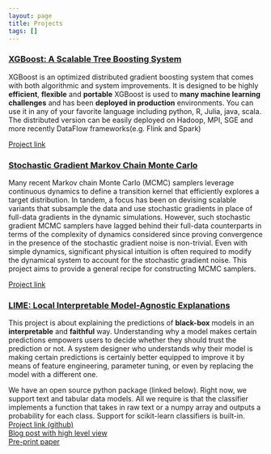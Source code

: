 ```yaml
---
layout: page
title: Projects
tags: []
---
```


### [XGBoost: A Scalable Tree Boosting System](http://dmlc.cs.washington.edu/xgboost.html)

XGBoost is an optimized distributed gradient boosting system that comes with both algorithmic and system improvements.
It is designed to be highly **efficient**, **flexible** and **portable**
XGBoost is used to **many machine learning challenges** and has been **deployed in production** environments.
You can use it in any of your favorite language including python, R, Julia, java, scala. The distributed version can be easily deployed on
Hadoop, MPI, SGE and more recently DataFlow frameworks(e.g. Flink and Spark)

[Project link](http://dmlc.cs.washington.edu/xgboost.html)

### [Stochastic Gradient Markov Chain Monte Carlo](sgmcmc)

Many recent Markov chain Monte Carlo (MCMC) samplers leverage continuous dynamics to define a transition kernel that efficiently explores a target distribution. In tandem, a focus has been on devising scalable variants that subsample the data and use stochastic gradients in place of full-data gradients in the dynamic simulations.
However, such stochastic gradient MCMC samplers have lagged behind their full-data counterparts in terms of the complexity of dynamics considered since proving convergence in the presence of the stochastic gradient noise is non-trivial. Even with simple dynamics, significant physical intuition is often required to modify the dynamical system to account for the stochastic gradient noise. This project aims to provide a general recipe for constructing MCMC samplers.

[Project link](sgmcmc)

### [LIME: Local Interpretable Model-Agnostic Explanations](https://github.com/marcotcr/lime)

This project is about explaining the predictions of **black-box** models in an
**interpretable** and **faithful** way. 
Understanding why a model makes certain predictions empowers users to decide
whether they should trust the prediction or not.
A system designer who understands why their model is making certain predictions is
certainly better equipped to improve it by means of feature engineering,
parameter tuning, or even by replacing the model with a different one.

We have an open source python package (linked below). Right now, we support text
and tabular data models. All we require is that the classifier implements a
function that takes in raw text or a numpy array and outputs a probability for
each class. Support for scikit-learn classifiers is built-in.  
[Project link (github)](https://github.com/marcotcr/lime)  
[Blog post with high level view](http://homes.cs.washington.edu/~marcotcr/blog/lime/)  
[Pre-print paper](http://arxiv.org/abs/1602.04938)
